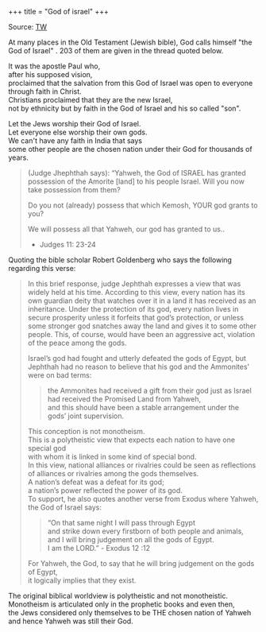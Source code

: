 +++
title = "God of israel"
+++

Source: [TW](https://twitter.com/maa_bhaishiiH/status/1780084106501702039)

At many places in the Old Testament (Jewish bible), God calls himself "the God of Israel" . 203 of them are given in the thread quoted below.

It was the apostle Paul who,  
after his supposed vision,  
proclaimed that the salvation from this God of Israel was open to everyone through faith in Christ.  
Christians proclaimed that they are the new Israel,  
not by ethnicity but by faith in the God of Israel and his so called "son".

Let the Jews worship their God of Israel.  
Let everyone else worship their own gods.  
We can't have any faith in India that says  
some other people are the chosen nation under their God for thousands of years.

> (Judge Jhephthah says): “Yahweh, the God of ISRAEL has granted possession of the Amorite [land] to his people Israel. Will you now take possession from them? 
> 
> Do you not (already) possess that which Kemosh, YOUR god grants to you? 
> 
> We will possess all that Yahweh, our god has granted to us.. 
> 
> - Judges 11: 23-24

Quoting the bible scholar Robert Goldenberg who says the following regarding this verse:

> In this brief response, judge Jephthah expresses a view that was widely held at his time. According to this view, every nation has its own guardian deity that watches over it in a land it has received as an inheritance. Under the protection of its god, every nation lives in secure prosperity unless it forfeits that god’s protection, or unless some stronger god snatches away the land and gives it to some other people. This, of course, would have been an aggressive act, violation of the peace among the gods. 
> 
> Israel’s god had fought and utterly defeated the gods of Egypt, but Jephthah had no reason to believe that his god and the Ammonites’ were on bad terms: 
> 
>> the Ammonites had received a gift from their god just as Israel had received the Promised Land from Yahweh,  
> and this should have been a stable arrangement under the gods’ joint supervision. 
> 
> This conception is not monotheism.  
> This is a polytheistic view that expects each nation to have one special god  
> with whom it is linked in some kind of special bond.  
> In this view, national alliances or rivalries could be seen as reflections of alliances or rivalries among the gods themselves.  
> A nation’s defeat was a defeat for its god;  
> a nation’s power reflected the power of its god.  
> To support, he also quotes another verse from Exodus where Yahweh, the God of Israel says:
>
>> “On that same night I will pass through Egypt  
> and strike down every firstborn of both people and animals,  
> and I will bring judgement on all the gods of Egypt.  
> I am the LORD.” - Exodus 12 :12
>
> For Yahweh, the God, to say that he will bring judgement on the gods of Egypt,  
> it logically implies that they exist.

The original biblical worldview is polytheistic and not monotheistic.  
Monotheism is articulated only in the prophetic books and even then,  
the Jews considered only themselves to be THE chosen nation of Yahweh and hence Yahweh was still their God.